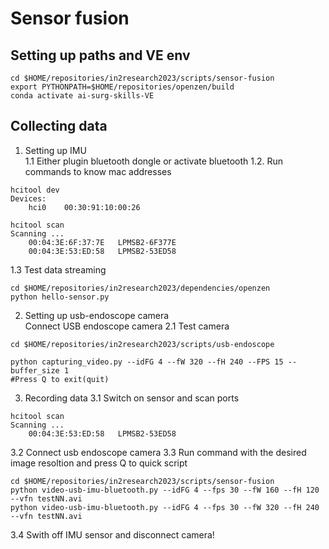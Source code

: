 # Sensor fusion

## Setting up paths and VE env
```
cd $HOME/repositories/in2research2023/scripts/sensor-fusion
export PYTHONPATH=$HOME/repositories/openzen/build
conda activate ai-surg-skills-VE
```

## Collecting data
1. Setting up IMU  
1.1 Either plugin bluetooth dongle or activate bluetooth
1.2. Run commands to know mac addresses 
```
hcitool dev
Devices:
    hci0	00:30:91:10:00:26

hcitool scan
Scanning ...
	00:04:3E:6F:37:7E	LPMSB2-6F377E
	00:04:3E:53:ED:58	LPMSB2-53ED58
```
1.3 Test data streaming 

```
cd $HOME/repositories/in2research2023/dependencies/openzen
python hello-sensor.py
```

2. Setting up usb-endoscope camera  
Connect USB endoscope camera
2.1 Test camera
```
cd $HOME/repositories/in2research2023/scripts/usb-endoscope

python capturing_video.py --idFG 4 --fW 320 --fH 240 --FPS 15 --buffer_size 1
#Press Q to exit(quit)
```

3. Recording data
3.1 Switch on sensor and scan ports
```
hcitool scan
Scanning ...
	00:04:3E:53:ED:58	LPMSB2-53ED58
```
3.2 Connect usb endoscope camera
3.3 Run command with the desired image resoltion and press Q to quick script
```
cd $HOME/repositories/in2research2023/scripts/sensor-fusion
python video-usb-imu-bluetooth.py --idFG 4 --fps 30 --fW 160 --fH 120 --vfn testNN.avi
python video-usb-imu-bluetooth.py --idFG 4 --fps 30 --fW 320 --fH 240 --vfn testNN.avi
```
3.4 Swith off IMU sensor and disconnect camera!


